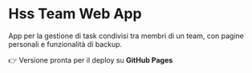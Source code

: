 # Hss Team Web App

App per la gestione di task condivisi tra membri di un team, con pagine personali e funzionalità di backup.

👉 Versione pronta per il deploy su **GitHub Pages**
